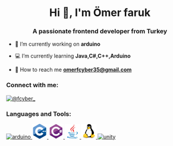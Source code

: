 <h1 align="center">Hi 👋, I'm Ömer faruk</h1>
<h3 align="center">A passionate frontend developer from Turkey</h3>

- 🤞 I’m currently working on **arduino**

- 💻 I’m currently learning **Java,C#,C++,Arduino**

- 📩 How to reach me **omerfcyber35@gmail.com**

<h3 align="left">Connect with me:</h3>
<p align="left">
<a href="https://twitter.com/@fcyber_" target="blank"><img align="center" src="https://cdn.jsdelivr.net/npm/simple-icons@3.0.1/icons/twitter.svg" alt="@fcyber_" height="30" width="40" /></a>
</p>

<h3 align="left">Languages and Tools:</h3>
<p align="left"> <a href="https://www.arduino.cc/" target="_blank"> <img src="https://cdn.worldvectorlogo.com/logos/arduino-1.svg" alt="arduino" width="40" height="40"/> </a> <a href="https://www.w3schools.com/cpp/" target="_blank"> <img src="https://raw.githubusercontent.com/devicons/devicon/master/icons/cplusplus/cplusplus-original.svg" alt="cplusplus" width="40" height="40"/> </a> <a href="https://www.w3schools.com/cs/" target="_blank"> <img src="https://raw.githubusercontent.com/devicons/devicon/master/icons/csharp/csharp-original.svg" alt="csharp" width="40" height="40"/> </a> <a href="https://www.java.com" target="_blank"> <img src="https://raw.githubusercontent.com/devicons/devicon/master/icons/java/java-original.svg" alt="java" width="40" height="40"/> </a> <a href="https://www.linux.org/" target="_blank"> <img src="https://raw.githubusercontent.com/devicons/devicon/master/icons/linux/linux-original.svg" alt="linux" width="40" height="40"/> </a> <a href="https://unity.com/" target="_blank"> <img src="https://www.vectorlogo.zone/logos/unity3d/unity3d-icon.svg" alt="unity" width="40" height="40"/> </a> </p>

